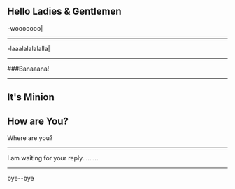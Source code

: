 Hello Ladies & Gentlemen
-----

-wooooooo|

------




-laaalalalalalla|


--------



###Banaaana!

--------






It's Minion
------

How are You?
-------

Where are you?


------


I am waiting for your reply.........


------



bye--bye

